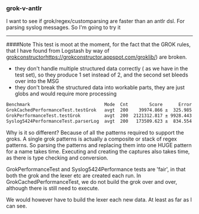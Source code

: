 ### grok-v-antlr

I want to see if grok/regex/customparsing are faster than an antlr dsl. For
parsing syslog messages.
So I'm going to try it

------------------

####Note
This test is moot at the moment, for the fact that the GROK rules, that I have found from
Logstash by way of [grokconstructor]()https://grokconstructor.appspot.com/groklib/) are broken.

- they don't handle multiple structured data correctly ( as we have in the test set), so they produce 1 set instead of 2, and the second set bleeds over into the MSG
- they don't break the structured data into workable parts, they are just globs and would require more processing


```bash
Benchmark                            Mode  Cnt        Score      Error  Units
GrokCachedPerformanceTest.testGrok   avgt  200    39974.866 ±  325.985  ns/op
GrokPerformanceTest.testGrok         avgt  200  2121312.817 ± 9928.443  ns/op
Syslog5424PerformanceTest.parserLog  avgt  200   173509.623 ±  834.554  ns/op
```

Why is it so different?  Because of all the patterns required to support the groks.  A single grok
patterns is actually a composite or stack of regex patterns.  So parsing the patterns and replacing them into one HUGE pattern for a name
takes time. Executing and creating the captures also takes time, as there is type checking and conversion.


GrokPerformanceTest and Syslog5424Performance tests are 'fair', in that both the grok and the lexer etc are created each run.  In GrokCachedPerformanceTest,
we do not build the grok over and over, although there is still need to execute.

We would however have to build the lexer each new data.  At least as far as I can see.